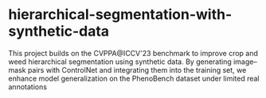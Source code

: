 # hierarchical-segmentation-with-synthetic-data
This project builds on the CVPPA@ICCV'23 benchmark to improve crop and weed hierarchical segmentation using synthetic data. By generating image–mask pairs with ControlNet and integrating them into the training set, we enhance model generalization on the PhenoBench dataset under limited real annotations

